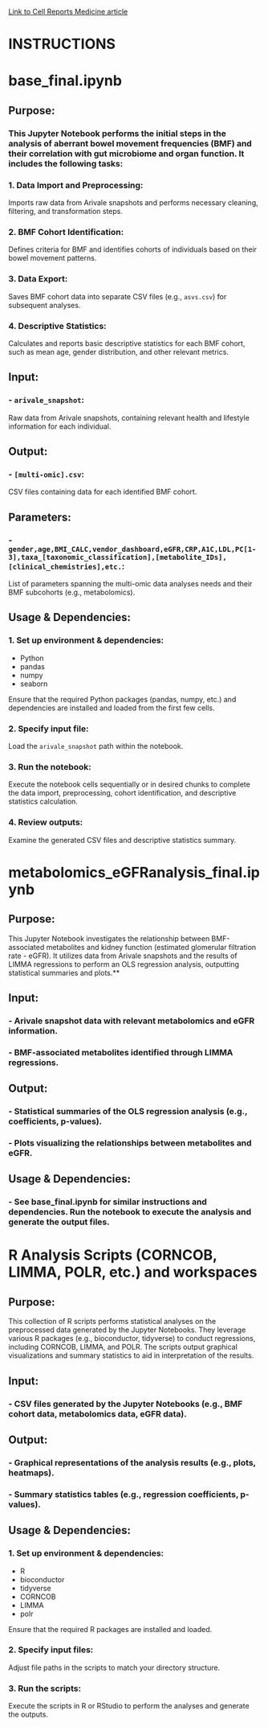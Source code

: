 [Link to Cell Reports Medicine article](https://www.cell.com/cell-reports-medicine/fulltext/S2666-3791(24)00360-4?_returnURL=https%3A%2F%2Flinkinghub.elsevier.com%2Fretrieve%2Fpii%2FS2666379124003604%3Fshowall%3Dtrue)

# INSTRUCTIONS

# base_final.ipynb

## Purpose:
### This Jupyter Notebook performs the initial steps in the analysis of aberrant bowel movement frequencies (BMF) and their correlation with gut microbiome and organ function. It includes the following tasks:
### 1.  Data Import and Preprocessing: 
Imports raw data from Arivale snapshots and performs necessary cleaning, filtering, and transformation steps.
### 2.  BMF Cohort Identification: 
Defines criteria for BMF and identifies cohorts of individuals based on their bowel movement patterns.
### 3.  Data Export: 
Saves BMF cohort data into separate CSV files (e.g., `asvs.csv`) for subsequent analyses.
### 4.  Descriptive Statistics:
Calculates and reports basic descriptive statistics for each BMF cohort, such as mean age, gender distribution, and other relevant metrics.

## Input:
### - `arivale_snapshot`: 
Raw data from Arivale snapshots, containing relevant health and lifestyle information for each individual.

## Output:
### - `[multi-omic].csv`: 
CSV files containing data for each identified BMF cohort.

## Parameters:
### - `gender,age,BMI_CALC,vendor_dashboard,eGFR,CRP,A1C,LDL,PC[1-3],taxa_[taxonomic_classification],[metabolite_IDs],[clinical_chemistries],etc.`: 
List of parameters spanning the multi-omic data analyses needs and their BMF subcohorts (e.g., metabolomics).

## Usage & Dependencies:
### 1.  Set up environment & dependencies:
- Python 
- pandas
- numpy
- seaborn

Ensure that the required Python packages (pandas, numpy, etc.) and dependencies are installed and loaded from the first few cells.
### 2. Specify input file:
Load the `arivale_snapshot` path within the notebook.
### 3. Run the notebook: 
Execute the notebook cells sequentially or in desired chunks to complete the data import, preprocessing, cohort identification, and descriptive statistics calculation.
### 4.  Review outputs: 
Examine the generated CSV files and descriptive statistics summary.

# metabolomics_eGFRanalysis_final.ipynb

## Purpose:
This Jupyter Notebook investigates the relationship between BMF-associated metabolites and kidney function (estimated glomerular filtration rate - eGFR). It utilizes data from Arivale snapshots and the results of LIMMA regressions to perform an OLS regression analysis, outputting statistical summaries and plots.**
## Input:
### - Arivale snapshot data with relevant metabolomics and eGFR information.
### - BMF-associated metabolites identified through LIMMA regressions.
## Output:
### - Statistical summaries of the OLS regression analysis (e.g., coefficients, p-values).
### - Plots visualizing the relationships between metabolites and eGFR.
## Usage & Dependencies:
### - See base_final.ipynb for similar instructions and dependencies. Run the notebook to execute the analysis and generate the output files.

# R Analysis Scripts (CORNCOB, LIMMA, POLR, etc.) and workspaces

## Purpose:
This collection of R scripts performs statistical analyses on the preprocessed data generated by the Jupyter Notebooks. They leverage various R packages (e.g., bioconductor, tidyverse) to conduct regressions, including CORNCOB, LIMMA, and POLR. The scripts output graphical visualizations and summary statistics to aid in interpretation of the results.

## Input:
### - CSV files generated by the Jupyter Notebooks (e.g., BMF cohort data, metabolomics data, eGFR data).

## Output:
### - Graphical representations of the analysis results (e.g., plots, heatmaps).
### - Summary statistics tables (e.g., regression coefficients, p-values).

## Usage & Dependencies:
### 1. Set up environment & dependencies:
- R
- bioconductor
- tidyverse
- CORNCOB
- LIMMA
- polr

Ensure that the required R packages are installed and loaded.
### 2. Specify input files:
Adjust file paths in the scripts to match your directory structure.
### 3. Run the scripts:
Execute the scripts in R or RStudio to perform the analyses and generate the outputs.



